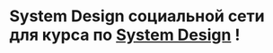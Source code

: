 # System Design социальной сети для курса по [System Design](https://balun.courses/courses/system_design) !